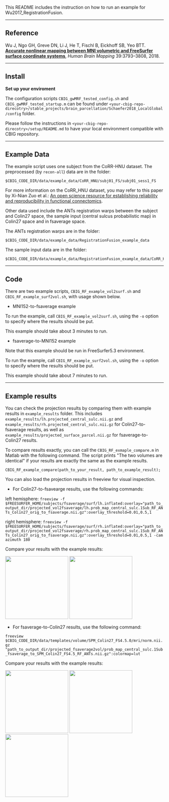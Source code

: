 This README includes the instruction on how to run an example for Wu2017_RegistrationFusion.

----

## Reference

Wu J, Ngo GH, Greve DN, Li J, He T, Fischl B, Eickhoff SB, Yeo BTT. [**Accurate nonlinear mapping between MNI volumetric and FreeSurfer surface coordinate systems**](http://people.csail.mit.edu/ythomas/publications/2018VolSurfMapping-HBM.pdf), *Human Brain Mapping* 39:3793–3808, 2018.

----

## Install

**Set up your enviroment**

The configuration scripts `CBIG_gwMRF_tested_config.sh` and `CBIG_gwMRF_tested_startup.m` can be found under `<your-cbig-repo-direcotry>/stable_projects/brain_parcellation/Schaefer2018_LocalGlobal/config` folder. 

Please follow the instructions in `<your-cbig-repo-direcotry>/setup/README.md` to have your local environment compatible with CBIG repository. 

---

## Example Data

The example script uses one subject from the CoRR-HNU dataset. The preprocessed (by `recon-all`) data are in the folder:
```
$CBIG_CODE_DIR/data/example_data/CoRR_HNU/subj01_FS/subj01_sess1_FS
```

For more information on the CoRR_HNU dataset, you may refer to this paper by Xi-Nian Zuo et al.: [An open science resource for establishing reliability and reproducibility in functional connectomics](https://www.nature.com/articles/sdata201449.pdf).

Other data used include the ANTs registration warps between the subject and Colin27 space, the sample input (central sulcus probabilistic map) in Colin27 space and in fsaverage space. 

The ANTs registration warps are in the folder:
```
$CBIG_CODE_DIR/data/example_data/RegistrationFusion_example_data
```

The sample input data are in the folder:
```
$CBIG_CODE_DIR/data/example_data/RegistrationFusion_example_data/CoRR_HNU/subj01
```

----

## Code

There are two example scripts, `CBIG_RF_example_vol2surf.sh` and `CBIG_RF_example_surf2vol.sh`, with usage shown below.

- MNI152-to-fsaverage example

To run the example, call `CBIG_RF_example_vol2surf.sh`, using the `-o` option to specify where the results should be put.

This example should take about 3 minutes to run.

- fsaverage-to-MNI152 example

Note that this example should be run in FreeSurfer5.3 environment.

To run the example, call `CBIG_RF_example_surf2vol.sh`, using the `-o` option to specify where the results should be put.

This example should take about 7 minutes to run.

---

## Example results

You can check the projection results by comparing them with example results in `example_results` folder. This includes `example_results/lh.projected_central_sulc.nii.gz` and `example_results/rh.projected_central_sulc.nii.gz` for Colin27-to-fsaverage results, as well as `example_results/projected_surface_parcel.nii.gz` for fsaverage-to-Colin27 results.

To compare results exactly, you can call the `CBIG_RF_exmaple_compare.m` in Matlab with the following command. The script prints "The two volumes are identical" if your results are exactly the same as the example results.
```
CBIG_RF_example_compare(path_to_your_result, path_to_example_result);
```

You can also load the projection results in freeview for visual inspection.

- For Colin27-to-fsavearge results, use the following commands:

left hemisphere: 
```freeview -f $FREESURFER_HOME/subjects/fsaverage/surf/lh.inflated:overlay="path_to_output_dir/projected_vol2fsaverage/lh.prob_map_central_sulc.1Sub_RF_ANTs_Colin27_orig_to_fsaverage.nii.gz":overlay_threshold=0.01,0.5,1```

right hemisphere: 
```freeview -f $FREESURFER_HOME/subjects/fsaverage/surf/rh.inflated:overlay="path_to_output_dir/projected_vol2fsaverage/rh.prob_map_central_sulc.1Sub_RF_ANTs_Colin27_orig_to_fsaverage.nii.gz":overlay_threshold=0.01,0.5,1 -cam azimuth 180```

Compare your results with the example results:

<img src="../bin/images/example_readme_vol2surf_lh.png" height="200"> <img src="../bin/images/example_readme_vol2surf_rh.png" height="200">

- For fsaverage-to-Colin27 results, use the following command:

```freeview $CBIG_CODE_DIR/data/templates/volume/SPM_Colin27_FS4.5.0/mri/norm.nii.gz "path_to_output_dir/projected_fsaverage2vol/prob_map_central_sulc.1Sub_fsaverage_to_SPM_Colin27_FS4.5_RF_ANTs.nii.gz":colormap=lut```

Compare your results with the example results:

<img src="../bin/images/example_readme_surf2vol_axial.png" height="200"> <img src="../bin/images/example_readme_surf2vol_coronal.png" height="200"> <img src="../bin/images/example_readme_surf2vol_sagittal.png" height="200">



